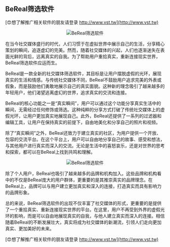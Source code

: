 ## **BeReal筛选软件**

[😍想了解推广相关软件的朋友请登录 http://www.vst.tw](http://www.vst.tw)

 <center><img src="https://vst.tw/MP4/tuiguang/png/4.png" alt="BeReal筛选软件"></center>

在当今社交媒体盛行的时代，人们习惯于在虚拟世界中展示自己的生活，分享精心策划的瞬间，追逐虚幻的完美。然而，随着社交媒体的兴起，人们也逐渐迷失在表面光鲜的背后，远离真实的自我。为了帮助用户重拾真实，重新连接现实世界，BeReal筛选软件应运而生。

BeReal是一款全新的社交媒体筛选软件，其目标是让用户摆脱虚假的光环，展现真实的生活和情感。与传统社交媒体不同，BeReal不鼓励用户追求完美的外表或假象，而是鼓励他们勇敢地展示自己的真实面貌。这种新的理念吸引了越来越多的年轻用户，他们渴望逃离虚幻的世界，追求真实的交流和连接。

BeReal的核心功能之一是“真实瞬间”，用户可以通过这个功能分享真实生活中的瞬间，无需经过任何修饰或筛选。这种纯粹的分享方式打破了传统社交媒体上的虚假光环，让用户更加真实地展现自己。此外，BeReal还提供了一系列的过滤器和编辑工具，让用户在保持真实的前提下，自由地美化和分享自己的照片和视频。

除了“真实瞬间”之外，BeReal还致力于建立真实的社区，为用户提供一个开放、包容的交流平台。在这个平台上，用户可以自由地分享自己的故事、感受和想法，与其他用户进行真实而深入的交流。无论是生活中的喜怒哀乐，还是对世界的思考和探索，都可以在BeReal上找到共鸣和理解。

 <center><img src="https://vst.tw/MP4/tuiguang/png/1.png" alt="BeReal筛选软件"></center>

除了个人用户，BeReal也吸引了越来越多的品牌和机构加入。这些品牌和机构看中的不仅是BeReal庞大的用户群体，更重要的是其推崇真实的品牌理念。在BeReal上，品牌可以与用户建立更加真实和深入的连接，打造真实而具有影响力的品牌形象。

总的来说，BeReal筛选软件的出现不仅丰富了社交媒体的形式，更重要的是提供了一个重拾真实、重新连接现实世界的平台。在这里，用户不再受到外界的虚假光环的影响，而是可以自由地展现真实的自我，与他人建立真实而深入的连接。相信随着BeReal的不断发展壮大，真实将成为社交媒体的新潮流，引领人们走向更加真实、更加美好的未来。

[😍想了解推广相关软件的朋友请登录 http://www.vst.tw](http://www.vst.tw)



